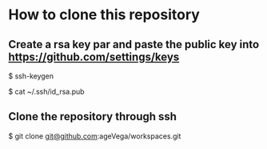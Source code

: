 # How to clone this repository

## Create a rsa key par and paste the public key into https://github.com/settings/keys

$ ssh-keygen

$ cat ~/.ssh/id_rsa.pub

## Clone the repository through ssh

$ git clone git@github.com:ageVega/workspaces.git
